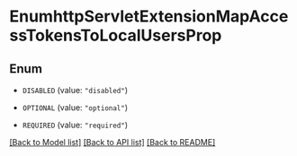 # EnumhttpServletExtensionMapAccessTokensToLocalUsersProp

## Enum


* `DISABLED` (value: `"disabled"`)

* `OPTIONAL` (value: `"optional"`)

* `REQUIRED` (value: `"required"`)


[[Back to Model list]](../README.md#documentation-for-models) [[Back to API list]](../README.md#documentation-for-api-endpoints) [[Back to README]](../README.md)


